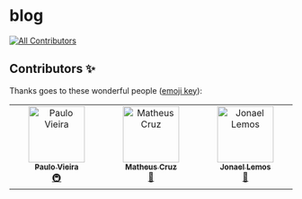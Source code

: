 # blog
<!-- ALL-CONTRIBUTORS-BADGE:START - Do not remove or modify this section -->
[![All Contributors](https://img.shields.io/badge/all_contributors-3-orange.svg?style=flat-square)](#contributors-)
<!-- ALL-CONTRIBUTORS-BADGE:END -->

## Contributors ✨

Thanks goes to these wonderful people ([emoji key](https://allcontributors.org/docs/en/emoji-key)):
<!-- ALL-CONTRIBUTORS-LIST:START - Do not remove or modify this section -->
<!-- prettier-ignore-start -->
<!-- markdownlint-disable -->
<table>
  <tbody>
    <tr>
      <td align="center" valign="top" width="14.28%"><a href="https://github.com/paulovieirajr"><img src="https://avatars.githubusercontent.com/u/80427803?v=4?s=100" width="100px;" alt="Paulo Vieira"/><br /><sub><b>Paulo Vieira</b></sub></a><br /><a href="#infra-paulovieirajr" title="Infrastructure (Hosting, Build-Tools, etc)">🚇</a></td>
      <td align="center" valign="top" width="14.28%"><a href="https://matheuscruz.dev"><img src="https://avatars.githubusercontent.com/u/56329339?v=4?s=100" width="100px;" alt="Matheus Cruz"/><br /><sub><b>Matheus Cruz</b></sub></a><br /><a href="#blog-mcruzdev" title="Blogposts">📝</a></td>
      <td align="center" valign="top" width="14.28%"><a href="https://github.com/jonaellemos"><img src="https://avatars.githubusercontent.com/u/16294845?v=4?s=100" width="100px;" alt="Jonael Lemos"/><br /><sub><b>Jonael Lemos</b></sub></a><br /><a href="#maintenance-jonaellemos" title="Maintenance">🚧</a></td>
    </tr>
  </tbody>
</table>

<!-- markdownlint-restore -->
<!-- prettier-ignore-end -->

<!-- ALL-CONTRIBUTORS-LIST:END -->

<!-- ALL-CONTRIBUTORS-LIST:START - Do not remove or modify this section -->
<!-- prettier-ignore-start -->
<!-- markdownlint-disable -->

<!-- markdownlint-restore -->
<!-- prettier-ignore-end -->

<!-- ALL-CONTRIBUTORS-LIST:END -->
